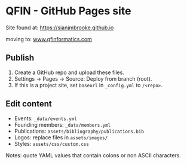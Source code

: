 
# QFIN - GitHub Pages site
Site found at: https://sianjmbrooke.github.io

moving to: www.qfinformatics.com

## Publish
1. Create a GitHub repo and upload these files.
2. Settings -> Pages -> Source: Deploy from branch (root).
3. If this is a project site, set `baseurl` in `_config.yml` to `/<repo>`.

## Edit content
- Events: `_data/events.yml`
- Founding members: `_data/members.yml`
- Publications: `assets/bibliography/publications.bib`
- Logos: replace files in `assets/images/`
- Styles: `assets/css/custom.css`

Notes: quote YAML values that contain colons or non ASCII characters.
